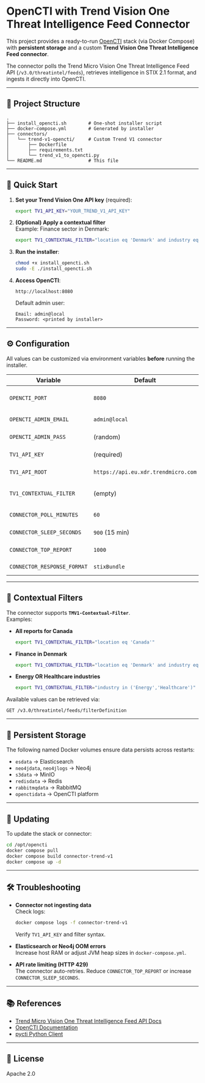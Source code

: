 # OpenCTI with Trend Vision One Threat Intelligence Feed Connector

This project provides a ready-to-run [OpenCTI](https://www.opencti.io/) stack (via Docker Compose) with **persistent storage** and a custom **Trend Vision One Threat Intelligence Feed connector**.  

The connector polls the Trend Micro Vision One Threat Intelligence Feed API (`/v3.0/threatintel/feeds`), retrieves intelligence in STIX 2.1 format, and ingests it directly into OpenCTI.

---

## 📂 Project Structure

```
.
├── install_opencti.sh        # One-shot installer script
├── docker-compose.yml        # Generated by installer
├── connectors/
│   └── trend-v1-opencti/     # Custom Trend V1 connector
│       ├── Dockerfile
│       ├── requirements.txt
│       └── trend_v1_to_opencti.py
└── README.md                 # This file
```

---

## 🚀 Quick Start

1. **Set your Trend Vision One API key** (required):
   ```bash
   export TV1_API_KEY="YOUR_TREND_V1_API_KEY"
   ```

2. **(Optional) Apply a contextual filter**  
   Example: Finance sector in Denmark:
   ```bash
   export TV1_CONTEXTUAL_FILTER="location eq 'Denmark' and industry eq 'Finance'"
   ```

3. **Run the installer**:
   ```bash
   chmod +x install_opencti.sh
   sudo -E ./install_opencti.sh
   ```

4. **Access OpenCTI**:
   ```
   http://localhost:8080
   ```
   Default admin user:
   ```
   Email: admin@local
   Password: <printed by installer>
   ```

---

## ⚙️ Configuration

All values can be customized via environment variables **before** running the installer.

| Variable                    | Default                                | Description |
|-----------------------------|----------------------------------------|-------------|
| `OPENCTI_PORT`              | `8080`                                | Port for OpenCTI web UI |
| `OPENCTI_ADMIN_EMAIL`       | `admin@local`                         | Initial admin email |
| `OPENCTI_ADMIN_PASS`        | (random)                              | Initial admin password |
| `TV1_API_KEY`               | (required)                            | Trend Vision One API key |
| `TV1_API_ROOT`              | `https://api.eu.xdr.trendmicro.com`   | API root (set region) |
| `TV1_CONTEXTUAL_FILTER`     | (empty)                               | Optional contextual filter |
| `CONNECTOR_POLL_MINUTES`    | `60`                                  | Time window for each poll |
| `CONNECTOR_SLEEP_SECONDS`   | `900` (15 min)                        | Delay between polls |
| `CONNECTOR_TOP_REPORT`      | `1000`                                | Max items per request |
| `CONNECTOR_RESPONSE_FORMAT` | `stixBundle`                          | `stixBundle` or `taxiiEnvelope` |

---

## 🧩 Contextual Filters

The connector supports **`TMV1-Contextual-Filter`**.  
Examples:

- **All reports for Canada**
  ```bash
  export TV1_CONTEXTUAL_FILTER="location eq 'Canada'"
  ```
- **Finance in Denmark**
  ```bash
  export TV1_CONTEXTUAL_FILTER="location eq 'Denmark' and industry eq 'Finance'"
  ```
- **Energy OR Healthcare industries**
  ```bash
  export TV1_CONTEXTUAL_FILTER="industry in ('Energy','Healthcare')"
  ```

Available values can be retrieved via:
```
GET /v3.0/threatintel/feeds/filterDefinition
```

---

## 💾 Persistent Storage

The following named Docker volumes ensure data persists across restarts:

- `esdata` → Elasticsearch  
- `neo4jdata`, `neo4jlogs` → Neo4j  
- `s3data` → MinIO  
- `redisdata` → Redis  
- `rabbitmqdata` → RabbitMQ  
- `openctidata` → OpenCTI platform  

---

## 🔄 Updating

To update the stack or connector:

```bash
cd /opt/opencti
docker compose pull
docker compose build connector-trend-v1
docker compose up -d
```

---

## 🛠️ Troubleshooting

- **Connector not ingesting data**  
  Check logs:
  ```bash
  docker compose logs -f connector-trend-v1
  ```
  Verify `TV1_API_KEY` and filter syntax.

- **Elasticsearch or Neo4j OOM errors**  
  Increase host RAM or adjust JVM heap sizes in `docker-compose.yml`.

- **API rate limiting (HTTP 429)**  
  The connector auto-retries. Reduce `CONNECTOR_TOP_REPORT` or increase `CONNECTOR_SLEEP_SECONDS`.

---

## 📚 References

- [Trend Micro Vision One Threat Intelligence Feed API Docs](https://automation.trendmicro.com/xdr/api-v3/#tag/Trend-Threat-Intelligence-Feed/paths/~1v3.0~1threatintel~1feeds/get)  
- [OpenCTI Documentation](https://www.opencti.io/en/documentation)  
- [pycti Python Client](https://pypi.org/project/pycti/)  

---

## 📜 License

Apache 2.0
